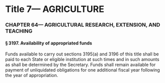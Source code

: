 
# Title 7— AGRICULTURE
### CHAPTER 64— AGRICULTURAL RESEARCH, EXTENSION, AND TEACHING
#### § 3197. Availability of appropriated funds

Funds available to carry out sections 3195(a) and 3196 of this title shall be paid to each State or eligible institution at such times and in such amounts as shall be determined by the Secretary. Funds shall remain available for payment of unliquidated obligations for one additional fiscal year following the year of appropriation.

